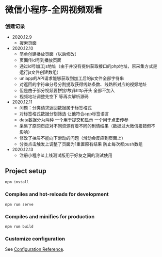 # 微信小程序-全网视频观看

### 创建记录
+ 2020.12.9
    - 搜索页面
+ 2020.12.10
    - 简单创建播放页面（以后修改）
    - 页面传id号到播放页面
    - 通过id号加工js地址（由于并没有提供获取接口的php地址，原采集方式是运行js文件创建数组）
    - uniapp的API请求能够获取到加工后的js文件全部字符串
    - 对返回的字符串分号分割提取获得线路条数、线路所对应的视频地址
    - 但是由于部分视频要拼接!故非http开头 全部不加入
    - 视频地址调整先空下 等再次解析源码
+ 2020.12.11
    - 问题：分类请求返回数据属于标签格式
    - 对标签格式数据分割筛选 让他符合app标签语言
    - data数据分为两种 一个用于提交和显示 一个用于点击传参
    - 采集了原网页应对不同资源有着不同的剧情结果（数据过大微信报错但不影响）
    - 修改了抽屉不能向下滑动的问题（滑动会反应到页面上）
    - 分类点击触发上调整了页面为1重置原有结果 防止每次都push数组
+ 2020.12.13
    - 注册小程序id上线测试版用于好友之间的测试使用

## Project setup
```
npm install
```

### Compiles and hot-reloads for development
```
npm run serve
```

### Compiles and minifies for production
```
npm run build
```

### Customize configuration
See [Configuration Reference](https://cli.vuejs.org/config/).